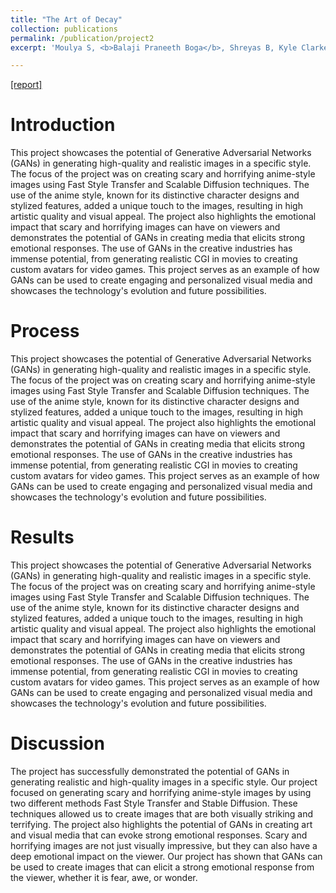 ```yaml
---
title: "The Art of Decay"
collection: publications
permalink: /publication/project2
excerpt: 'Moulya S, <b>Balaji Praneeth Boga</b>, Shreyas B, Kyle Clarke, Myria Mathew.<br /><b>CMU-</b> 10615 Art and Machine Learning [2023]'

---
```


[[report]](https://drive.google.com/file/d/1l67kZ_SLBBsH5V1WUHFVBlmGkokgolvp/view?usp=share_link)


Introduction
======

This project showcases the potential of Generative Adversarial Networks (GANs) in generating high-quality and realistic images in a specific style. The focus of the project was on creating scary and horrifying anime-style images using Fast Style Transfer and Scalable Diffusion techniques. The use of the anime style, known for its distinctive character designs and stylized features, added a unique touch to the images, resulting in high artistic quality and visual appeal. The project also highlights the emotional impact that scary and horrifying images can have on viewers and demonstrates the potential of GANs in creating media that elicits strong emotional responses. The use of GANs in the creative industries has immense potential, from generating realistic CGI in movies to creating custom avatars for video games. This project serves as an example of how GANs can be used to create engaging and personalized visual media and showcases the technology's evolution and future possibilities.


Process
======

This project showcases the potential of Generative Adversarial Networks (GANs) in generating high-quality and realistic images in a specific style. The focus of the project was on creating scary and horrifying anime-style images using Fast Style Transfer and Scalable Diffusion techniques. The use of the anime style, known for its distinctive character designs and stylized features, added a unique touch to the images, resulting in high artistic quality and visual appeal. The project also highlights the emotional impact that scary and horrifying images can have on viewers and demonstrates the potential of GANs in creating media that elicits strong emotional responses. The use of GANs in the creative industries has immense potential, from generating realistic CGI in movies to creating custom avatars for video games. This project serves as an example of how GANs can be used to create engaging and personalized visual media and showcases the technology's evolution and future possibilities.


Results
======

This project showcases the potential of Generative Adversarial Networks (GANs) in generating high-quality and realistic images in a specific style. The focus of the project was on creating scary and horrifying anime-style images using Fast Style Transfer and Scalable Diffusion techniques. The use of the anime style, known for its distinctive character designs and stylized features, added a unique touch to the images, resulting in high artistic quality and visual appeal. The project also highlights the emotional impact that scary and horrifying images can have on viewers and demonstrates the potential of GANs in creating media that elicits strong emotional responses. The use of GANs in the creative industries has immense potential, from generating realistic CGI in movies to creating custom avatars for video games. This project serves as an example of how GANs can be used to create engaging and personalized visual media and showcases the technology's evolution and future possibilities.


Discussion
======

The project has successfully demonstrated the potential of GANs in generating realistic and high-quality images in a specific style. Our project focused on generating scary and horrifying anime-style images by using two different methods Fast Style Transfer and Stable Diffusion. These techniques allowed us to create images that are both visually striking and terrifying. The project also highlights the potential of GANs in creating art and visual media that can evoke strong emotional responses. Scary and horrifying images are not just visually impressive, but they can also have a deep emotional impact on the viewer. Our project has shown that GANs can be used to create images that can elicit a strong emotional response from the viewer, whether it is fear, awe, or wonder.
